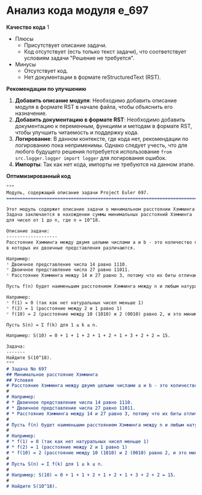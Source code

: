 # Анализ кода модуля e_697

**Качество кода**
1
- Плюсы
    - Присутствует описание задачи.
    - Код отсутствует (есть только текст задачи), что соответствует условиям задачи "Решение не требуется".
- Минусы
    - Отсутствует код.
    - Нет документации в формате reStructuredText (RST).

**Рекомендации по улучшению**

1.  **Добавить описание модуля**: Необходимо добавить описание модуля в формате RST в начале файла, чтобы объяснить его назначение.
2.  **Добавить документацию в формате RST**: Необходимо добавить документацию к переменным, функциям и методам в формате RST, чтобы улучшить читаемость и поддержку кода.
3.  **Логирование**: В данном контексте, где кода нет, рекомендации по логированию пока неприменимы. Однако следует учесть, что для любого будущего решения потребуется использование `from src.logger.logger import logger` для логирования ошибок.
4. **Импорты**: Так как нет кода, импорты не требуются на данном этапе.

**Оптимизированный код**

```markdown
"""
Модуль, содержащий описание задачи Project Euler 697.
==============================================================================

Этот модуль содержит описание задачи о минимальном расстоянии Хэмминга.
Задача заключается в нахождении суммы минимальных расстояний Хэмминга
для чисел от 1 до n, где n = 10^18.

Описание задачи:
-------------------
Расстояние Хэмминга между двумя целыми числами a и b - это количество позиций,
в которых их двоичные представления различаются.

Например:
* Двоичное представление числа 14 равно 1110.
* Двоичное представление числа 27 равно 11011.
* Расстояние Хэмминга между 14 и 27 равно 3, потому что их биты отличаются в 1-й, 3-й и 5-й позициях (считая справа налево, начиная с 1).

Пусть f(n) будет наименьшим расстоянием Хэмминга между n и любым натуральным числом, меньшим n.

Например:
* f(1) = 0 (так как нет натуральных чисел меньше 1)
* f(2) = 1 (расстояние между 2 и 1 равно 1)
* f(10) = 2 (расстояние между 10 (1010) и 2 (0010) равно 2, и это минимальное)

Пусть S(n) = Σ f(k) для 1 ≤ k ≤ n.

Например: S(10) = 0 + 1 + 1 + 2 + 1 + 2 + 1 + 3 + 2 + 2 = 15.

Задача:
-------
Найдите S(10^18).
"""
# Задача No 697
## Минимальное расстояние Хэмминга
## Условия
# Расстояние Хэмминга между двумя целыми числами a и b - это количество позиций, в которых их двоичные представления различаются.
#
# Например:
# * Двоичное представление числа 14 равно 1110.
# * Двоичное представление числа 27 равно 11011.
# * Расстояние Хэмминга между 14 и 27 равно 3, потому что их биты отличаются в 1-й, 3-й и 5-й позициях (считая справа налево, начиная с 1).
#
# Пусть f(n) будет наименьшим расстоянием Хэмминга между n и любым натуральным числом, меньшим n.
#
# Например:
# * f(1) = 0 (так как нет натуральных чисел меньше 1)
# * f(2) = 1 (расстояние между 2 и 1 равно 1)
# * f(10) = 2 (расстояние между 10 (1010) и 2 (0010) равно 2, и это минимальное)
#
# Пусть S(n) = Σ f(k) для 1 ≤ k ≤ n.
#
# Например: S(10) = 0 + 1 + 1 + 2 + 1 + 2 + 1 + 3 + 2 + 2 = 15.
#
# Найдите S(10^18).
```
